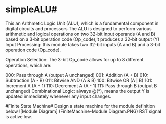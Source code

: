 # simpleALU#
This an Arithmetic Logic Unit (ALU), which is a fundamental component in digital circuits and processors
The ALU is designed to perform various arithmetic and logical operations on two 32-bit input operands (A and B) based on a 3-bit operation code (Op_code),It produces a 32-bit output (Y)
Input Processing: this module takes two 32-bit inputs (A and B) and a 3-bit operation code (Op_code).

Operation Selection: The 3-bit Op_code allows for up to 8 different operations, which are:

000: Pass through A (output A unchanged)
001: Addition (A + B)
010: Subtraction (A - B)
011: Bitwise AND (A & B)
100: Bitwise OR (A | B)
101: Increment A (A + 1)
110: Decrement A (A - 1)
111: Pass through B (output B unchanged)
Combinational Logic: always @(*), means the output Y is updated immediately whenever any input changes.

#Finite State Machine#
Design  a state machine for the module definition below 
![Module Diagram] (FiniteMachine-Module Diagram.PNG)
 RST signal is active low.